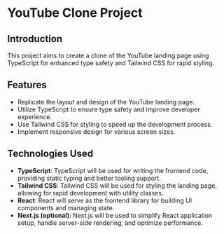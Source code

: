 

# YouTube Clone Project

## Introduction

This project aims to create a clone of the YouTube landing page using TypeScript for enhanced type safety and Tailwind CSS for rapid styling.

## Features

- Replicate the layout and design of the YouTube landing page.
- Utilize TypeScript to ensure type safety and improve developer experience.
- Use Tailwind CSS for styling to speed up the development process.
- Implement responsive design for various screen sizes.

## Technologies Used

- **TypeScript**: TypeScript will be used for writing the frontend code, providing static typing and better tooling support.
- **Tailwind CSS**: Tailwind CSS will be used for styling the landing page, allowing for rapid development with utility classes.
- **React**: React will serve as the frontend library for building UI components and managing state.
- **Next.js (optional)**: Next.js will be used to simplify React application setup, handle server-side rendering, and optimize performance.

